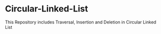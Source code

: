 # Circular-Linked-List
This Repository includes Traversal, Insertion and Deletion in Circular Linked List
